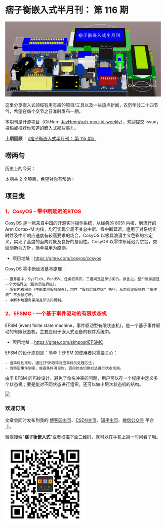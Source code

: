 # 痞子衡嵌入式半月刊： 第 116 期

![](https://raw.githubusercontent.com/JayHeng/pzh-mcu-bi-weekly/master/pics/pzh_mcu_bi_weekly.PNG)

这里分享嵌入式领域有用有趣的项目/工具以及一些热点新闻，农历年分二十四节气，希望在每个交节之日准时发布一期。

本期刊是开源项目（GitHub: [JayHeng/pzh-mcu-bi-weekly](https://github.com/JayHeng/pzh-mcu-bi-weekly)），欢迎提交 issue，投稿或推荐你知道的嵌入式那些事儿。

**上期回顾** ：[《痞子衡嵌入式半月刊： 第 115 期》](https://www.cnblogs.com/henjay724/p/18631487)

## 唠两句

历史上的今天：

本期共 2 个项目，希望对你有帮助！

## 项目类

### <font color="red">1、CosyOS - 零中断延迟的RTOS</font>

CosyOS 是一款来自中国的开源实时操作系统，从经典的 8051 内核，到流行的 Arm Cortex-M 内核，均可实现全局不关总中断、零中断延迟，适用于对系统实时性及中断响应速度有较高要求的场合。CosyOS 以极具浪漫主义色彩的宏定义，实现了高度的面向对象及良好的易用性。CosyOS 以零中断延迟为宗旨，突破创新为方针，简单易用为原则。

 * 项目地址：https://gitee.com/cosyos/cosyos

CosyOS 零中断延迟基本原理：

```text
- 服务层中，SysTick、PendSV、任务临界区，三者间是互斥访问的。换言之，整个服务层是一个大临界区（服务层临界区）。
- 所有内核服务（中断本地服务除外），均在 “服务层临界区” 执行，从而保证服务的 “操作流” 不会被打断。
- 中断本地服务采用互斥访问机制。
```

### <font color="red">2、EFSMC - 一个基于事件驱动的有限状态机</font>

EFSM (event finite state machine，事件驱动型有限状态机)，是一个基于事件驱动的有限状态机，主要应用于嵌入式设备的软件系统中。

 * 项目地址：https://gitee.com/simpost/EFSMC

EFSM 的设计原则是：简单！EFSM 的使用者只需要关心：

```text
- 当事件到来时，通过EFSM取得对应事件的处理方法；
- 当特定事件到来，或者条件满足时，调用状态切换方法进行状态切换。
```

由于 EFSM 的巧妙设计，避免了命名冲突的问题，用户可以在一个程序中定义多个状态机；要是能对不同状态进行组织，还可以做出层次状态机的结构。

![](https://raw.githubusercontent.com/JayHeng/pzh-mcu-bi-weekly/master/pics/issue-116/.PNG)

### 欢迎订阅

文章会同时发布到我的 [博客园主页](https://www.cnblogs.com/henjay724/)、[CSDN主页](https://blog.csdn.net/henjay724)、[知乎主页](https://www.zhihu.com/people/henjay724)、[微信公众号](http://weixin.sogou.com/weixin?type=1&query=痞子衡嵌入式) 平台上。

微信搜索"__痞子衡嵌入式__"或者扫描下面二维码，就可以在手机上第一时间看了哦。

![](https://raw.githubusercontent.com/JayHeng/pzhmcu-picture/master/wechat/pzhMcu_qrcode_258x258.jpg)

